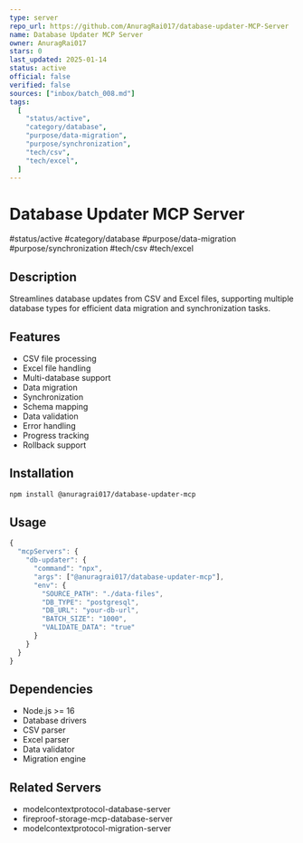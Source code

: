 ```yaml
---
type: server
repo_url: https://github.com/AnuragRai017/database-updater-MCP-Server
name: Database Updater MCP Server
owner: AnuragRai017
stars: 0
last_updated: 2025-01-14
status: active
official: false
verified: false
sources: ["inbox/batch_008.md"]
tags:
  [
    "status/active",
    "category/database",
    "purpose/data-migration",
    "purpose/synchronization",
    "tech/csv",
    "tech/excel",
  ]
---
```


# Database Updater MCP Server

#status/active #category/database #purpose/data-migration #purpose/synchronization #tech/csv #tech/excel

## Description

Streamlines database updates from CSV and Excel files, supporting multiple database types for efficient data migration and synchronization tasks.

## Features

- CSV file processing
- Excel file handling
- Multi-database support
- Data migration
- Synchronization
- Schema mapping
- Data validation
- Error handling
- Progress tracking
- Rollback support

## Installation

```bash
npm install @anuragrai017/database-updater-mcp
```

## Usage

```javascript
{
  "mcpServers": {
    "db-updater": {
      "command": "npx",
      "args": ["@anuragrai017/database-updater-mcp"],
      "env": {
        "SOURCE_PATH": "./data-files",
        "DB_TYPE": "postgresql",
        "DB_URL": "your-db-url",
        "BATCH_SIZE": "1000",
        "VALIDATE_DATA": "true"
      }
    }
  }
}
```

## Dependencies

- Node.js >= 16
- Database drivers
- CSV parser
- Excel parser
- Data validator
- Migration engine

## Related Servers

- modelcontextprotocol-database-server
- fireproof-storage-mcp-database-server
- modelcontextprotocol-migration-server
